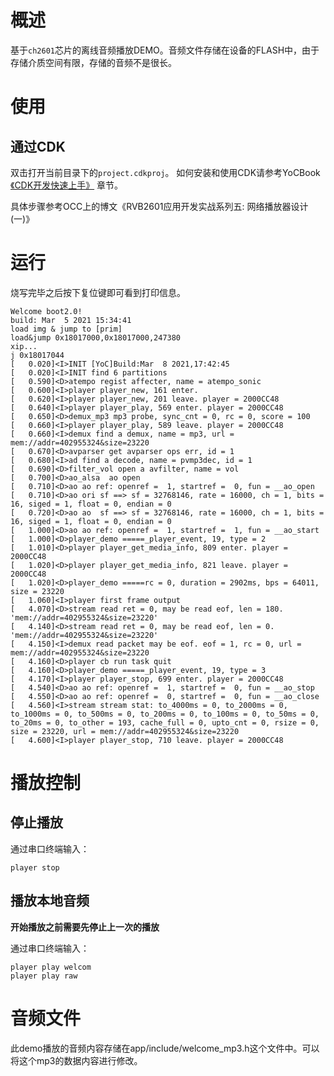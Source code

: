 # 概述

基于`ch2601`芯片的离线音频播放DEMO。音频文件存储在设备的FLASH中，由于存储介质空间有限，存储的音频不是很长。

# 使用

## 通过CDK

双击打开当前目录下的`project.cdkproj`。
如何安装和使用CDK请参考YoCBook [《CDK开发快速上手》](https://www.xrvm.cn/document?temp=use-cdk-to-get-started-quickly&slug=yocbook) 章节。

具体步骤参考OCC上的博文《RVB2601应用开发实战系列五: 网络播放器设计(一)》


# 运行

烧写完毕之后按下复位键即可看到打印信息。

```cli
Welcome boot2.0!
build: Mar  5 2021 15:34:41
load img & jump to [prim]
load&jump 0x18017000,0x18017000,247380
xip...
j 0x18017044
[   0.020]<I>INIT [YoC]Build:Mar  8 2021,17:42:45
[   0.020]<I>INIT find 6 partitions
[   0.590]<D>atempo regist affecter, name = atempo_sonic
[   0.600]<I>player player_new, 161 enter.
[   0.620]<I>player player_new, 201 leave. player = 2000CC48
[   0.640]<I>player player_play, 569 enter. player = 2000CC48
[   0.650]<D>demux_mp3 mp3 probe, sync_cnt = 0, rc = 0, score = 100
[   0.660]<I>player player_play, 589 leave. player = 2000CC48
[   0.660]<I>demux find a demux, name = mp3, url = mem://addr=402955324&size=23220
[   0.670]<D>avparser get avparser ops err, id = 1
[   0.680]<I>ad find a decode, name = pvmp3dec, id = 1
[   0.690]<D>filter_vol open a avfilter, name = vol
[   0.700]<D>ao_alsa  ao open
[   0.710]<D>ao ao ref: openref =  1, startref =  0, fun = __ao_open
[   0.710]<D>ao ori sf ==> sf = 32768146, rate = 16000, ch = 1, bits = 16, siged = 1, float = 0, endian = 0
[   0.720]<D>ao ao  sf ==> sf = 32768146, rate = 16000, ch = 1, bits = 16, siged = 1, float = 0, endian = 0
[   1.000]<D>ao ao ref: openref =  1, startref =  1, fun = __ao_start
[   1.000]<D>player_demo =====_player_event, 19, type = 2
[   1.010]<D>player player_get_media_info, 809 enter. player = 2000CC48
[   1.020]<D>player player_get_media_info, 821 leave. player = 2000CC48
[   1.020]<D>player_demo =====rc = 0, duration = 2902ms, bps = 64011, size = 23220
[   1.060]<I>player first frame output
[   4.070]<D>stream read ret = 0, may be read eof, len = 180. 'mem://addr=402955324&size=23220'
[   4.140]<D>stream read ret = 0, may be read eof, len = 0. 'mem://addr=402955324&size=23220'
[   4.150]<I>demux read packet may be eof. eof = 1, rc = 0, url = mem://addr=402955324&size=23220
[   4.160]<D>player cb run task quit
[   4.160]<D>player_demo =====_player_event, 19, type = 3
[   4.170]<I>player player_stop, 699 enter. player = 2000CC48
[   4.540]<D>ao ao ref: openref =  1, startref =  0, fun = __ao_stop
[   4.550]<D>ao ao ref: openref =  0, startref =  0, fun = __ao_close
[   4.560]<I>stream stream stat: to_4000ms = 0, to_2000ms = 0, to_1000ms = 0, to_500ms = 0, to_200ms = 0, to_100ms = 0, to_50ms = 0, to_20ms = 0, to_other = 193, cache_full = 0, upto_cnt = 0, rsize = 0, size = 23220, url = mem://addr=402955324&size=23220
[   4.600]<I>player player_stop, 710 leave. player = 2000CC48
```

# 播放控制

## 停止播放

通过串口终端输入：

```cli
player stop
```

## 播放本地音频

**开始播放之前需要先停止上一次的播放**

通过串口终端输入：

```cli
player play welcom
player play raw
```

# 音频文件

此demo播放的音频内容存储在app/include/welcome_mp3.h这个文件中。可以将这个mp3的数据内容进行修改。

